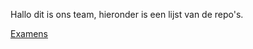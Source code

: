 Hallo dit is ons team, hieronder is een lijst van de repo's.

[Examens](https://github.com/hogent-senne-enver-quinten/examen)
